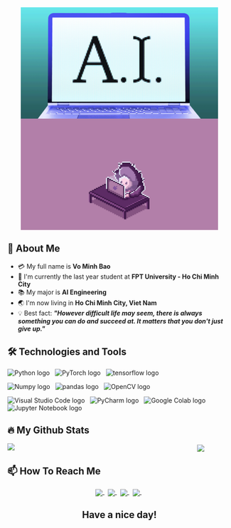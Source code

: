 
<div align="center">
  <img align="center" height="250px" src="https://github.com/minhbao1705/minhbao1705/blob/c9c5bbe62606a207bcd8cd7a75c8a9b1f787f061/1628624506614.gif" />
  <img align="center" height="250px" src="https://github.com/minhbao1705/minhbao1705/blob/0dc04309a0ca2b8ca215e5c6b32147848544d028/ricardo-braga-typing.gif" />
</div>


## 👋 About Me
- :credit_card: My full name is **Vo Minh Bao**
- :school: I'm currently the last year student at **FPT University - Ho Chi Minh City**
- :books: My major is **AI Engineering**
- :earth_asia: I'm now living in **Ho Chi Minh City, Viet Nam**
- :bulb: Best fact: ***"However difficult life may seem, there is always something you can do and succeed at. It matters that you don't just give up."*** 


## 🛠 Technologies and Tools
<!-- LANGUAGES -->
  <span><img src="https://img.shields.io/badge/Python-F8F8FF?logo=PYTHON&logoColor=306998" alt="Python logo" title="Python" height="25" /></span>
  &nbsp;
  <span><img src="https://img.shields.io/badge/PyTorch-F8F8FF?logo=PyTorch&logoColor=EE4C2C" alt="PyTorch logo" title="PyTorch" height="25" /></span>
  &nbsp;
  <span><img src="https://img.shields.io/badge/TensorFlow-F8F8FF?logo=tensorflow&logoColor=FF6F00" alt="tensorflow logo" title="tensorflow" height="25" /></span>
  &nbsp;
  <!-- Library -->
  <span><img src="https://img.shields.io/badge/Numpy-F8F8FF?logo=NumPy&logoColor=013243" alt="Numpy logo" title="Numpy" height="25" /></span>
  &nbsp;
  <span><img src="https://img.shields.io/badge/Pandas-F8F8FF?logo=pandas&logoColor=150458" alt="pandas logo" title="pandas" height="25" /></span>
  &nbsp;
  <span><img src="https://img.shields.io/badge/OpenCV-F8F8FF?logo=OpenCV&logoColor=5C3EE8" alt="OpenCV logo" title="OpenCV" height="25" /></span>
  &nbsp;
<!-- IDE Tools -->
  <span><img src="https://img.shields.io/badge/Visual Studio Code-F8F8FF?logo=Visual Studio Code&logoColor=007ACC" alt="Visual Studio Code logo" title="Visual Studio     Code" height="25" /></span>
  &nbsp;
  <span><img src="https://img.shields.io/badge/PyCharm-F8F8FF?logo=PyCharm&logoColor=000000" alt="PyCharm logo" title="PyCharm" height="25" /></span>
  &nbsp;
  <span><img src="https://img.shields.io/badge/Google Colab-F8F8FF?logo=Google Colab&logoColor=F9AB00" alt="Google Colab logo" title="Google Colab" height="25" />   </span>
  &nbsp;
  <span><img src="https://img.shields.io/badge/Jupyter Notebook-F8F8FF?logo=Jupyter&logoColor=#F37626" alt="Jupyter Notebook logo" title="Jupyter Notebook" height="25" /></span>
  &nbsp;
  
</p>

## 🔥 My Github Stats
<!--https://github.com/anuraghazra/github-readme-stats-->
<div align=center>
  <div>
    <img width="366" align="left" src="https://github-readme-stats.vercel.app/api/top-langs/?username=minhbao1705&title_color=61dafb&text_color=ffffff&icon_color=61dafb&bg_color=20232a&langs_count=8&layout=compact&border_color=61dafb&hide_border=true" />
  </div>
  <div>
    <img align="center" width="434" src="https://github-readme-stats.vercel.app/api?username=minhbao1705&show_icons=true&theme=react&border_color=61dafb&hide_border=true" />
  </div>
</div>

## 📫 How To Reach Me
<div align="center">
  <a href="mailto:vo.minhbao9406@gmail.com" >
    <img align="center" width="40px" src="https://img.icons8.com/color/344/gmail--v1.png" />
  </a> &nbsp; 
  <a href="https://www.facebook.com/profile.php?id=100014231648871" >
    <img align="center" width="40px" src="https://img.icons8.com/fluency/344/facebook-new.png" />
  </a> &nbsp; 
  <a href="https://github.com/minhbao1705" >
    <img align="center" width="40px" src="https://img.icons8.com/fluency/344/github.png" />
  </a> &nbsp;
  <a href="https://www.linkedin.com/in/v%C3%B5-b%E1%BA%A3o-b49a15274/" >
    <img align="center" width="40px" src="https://img.icons8.com/fluency/344/linkedin.png" />
  </a> &nbsp; 
</div>

<h2 align="center">Have a nice day!</h2>


